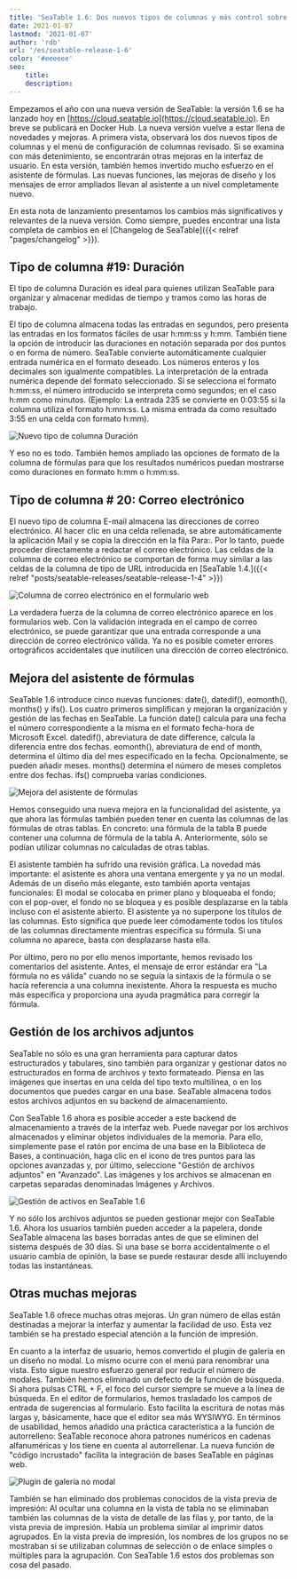 ```yaml
---
title: 'SeaTable 1.6: Dos nuevos tipos de columnas y más control sobre las fórmulas y los anexos - SeaTable'
date: 2021-01-07
lastmod: '2021-01-07'
author: 'rdb'
url: '/es/seatable-release-1-6'
color: '#eeeeee'
seo:
    title:
    description:
---
```


Empezamos el año con una nueva versión de SeaTable: la versión 1.6 se ha lanzado hoy en [https://cloud.seatable.io](https://cloud.seatable.io). En breve se publicará en Docker Hub. La nueva versión vuelve a estar llena de novedades y mejoras. A primera vista, observará los dos nuevos tipos de columnas y el menú de configuración de columnas revisado. Si se examina con más detenimiento, se encontrarán otras mejoras en la interfaz de usuario. En esta versión, también hemos invertido mucho esfuerzo en el asistente de fórmulas. Las nuevas funciones, las mejoras de diseño y los mensajes de error ampliados llevan al asistente a un nivel completamente nuevo.

En esta nota de lanzamiento presentamos los cambios más significativos y relevantes de la nueva versión. Como siempre, puedes encontrar una lista completa de cambios en el [Changelog de SeaTable]({{< relref "pages/changelog" >}}).

## Tipo de columna #19: Duración

El tipo de columna Duración es ideal para quienes utilizan SeaTable para organizar y almacenar medidas de tiempo y tramos como las horas de trabajo.

El tipo de columna almacena todas las entradas en segundos, pero presenta las entradas en los formatos fáciles de usar h:mm:ss y h:mm. También tiene la opción de introducir las duraciones en notación separada por dos puntos o en forma de número. SeaTable convierte automáticamente cualquier entrada numérica en el formato deseado. Los números enteros y los decimales son igualmente compatibles. La interpretación de la entrada numérica depende del formato seleccionado. Si se selecciona el formato h:mm:ss, el número introducido se interpreta como segundos; en el caso h:mm como minutos. (Ejemplo: La entrada 235 se convierte en 0:03:55 si la columna utiliza el formato h:mm:ss. La misma entrada da como resultado 3:55 en una celda con formato h:mm).

![Nuevo tipo de columna Duración](Column_Type_Duration.jpg)

Y eso no es todo. También hemos ampliado las opciones de formato de la columna de fórmulas para que los resultados numéricos puedan mostrarse como duraciones en formato h:mm o h:mm:ss.

## Tipo de columna # 20: Correo electrónico

El nuevo tipo de columna E-mail almacena las direcciones de correo electrónico. Al hacer clic en una celda rellenada, se abre automáticamente la aplicación Mail y se copia la dirección en la fila Para:. Por lo tanto, puede proceder directamente a redactar el correo electrónico. Las celdas de la columna de correo electrónico se comportan de forma muy similar a las celdas de la columna de tipo de URL introducida en [SeaTable 1.4.]({{< relref "posts/seatable-releases/seatable-release-1-4" >}})

![Columna de correo electrónico en el formulario web](Column_Type_Email_Form.jpg)

La verdadera fuerza de la columna de correo electrónico aparece en los formularios web. Con la validación integrada en el campo de correo electrónico, se puede garantizar que una entrada corresponde a una dirección de correo electrónico válida. Ya no es posible cometer errores ortográficos accidentales que inutilicen una dirección de correo electrónico.

## Mejora del asistente de fórmulas

SeaTable 1.6 introduce cinco nuevas funciones: date(), datedif(), eomonth(), months() y ifs(). Los cuatro primeros simplifican y mejoran la organización y gestión de las fechas en SeaTable. La función date() calcula para una fecha el número correspondiente a la misma en el formato fecha-hora de Microsoft Excel. datedif(), abreviatura de date difference, calcula la diferencia entre dos fechas. eomonth(), abreviatura de end of month, determina el último día del mes especificado en la fecha. Opcionalmente, se pueden añadir meses. months() determina el número de meses completos entre dos fechas. ifs() comprueba varias condiciones.

![Mejora del asistente de fórmulas](Improved_Formula_Wizard.jpg)

Hemos conseguido una nueva mejora en la funcionalidad del asistente, ya que ahora las fórmulas también pueden tener en cuenta las columnas de las fórmulas de otras tablas. En concreto: una fórmula de la tabla B puede contener una columna de fórmula de la tabla A. Anteriormente, sólo se podían utilizar columnas no calculadas de otras tablas.

El asistente también ha sufrido una revisión gráfica. La novedad más importante: el asistente es ahora una ventana emergente y ya no un modal. Además de un diseño más elegante, esto también aporta ventajas funcionales: El modal se colocaba en primer plano y bloqueaba el fondo; con el pop-over, el fondo no se bloquea y es posible desplazarse en la tabla incluso con el asistente abierto. El asistente ya no superpone los títulos de las columnas. Esto significa que puede leer cómodamente todos los títulos de las columnas directamente mientras especifica su fórmula. Si una columna no aparece, basta con desplazarse hasta ella.

Por último, pero no por ello menos importante, hemos revisado los comentarios del asistente. Antes, el mensaje de error estándar era "La fórmula no es válida" cuando no se seguía la sintaxis de la fórmula o se hacía referencia a una columna inexistente. Ahora la respuesta es mucho más específica y proporciona una ayuda pragmática para corregir la fórmula.

## Gestión de los archivos adjuntos

SeaTable no sólo es una gran herramienta para capturar datos estructurados y tabulares, sino también para organizar y gestionar datos no estructurados en forma de archivos y texto formateado. Piensa en las imágenes que insertas en una celda del tipo texto multilínea, o en los documentos que puedes cargar en una base. SeaTable almacena todos estos archivos adjuntos en su backend de almacenamiento.

Con SeaTable 1.6 ahora es posible acceder a este backend de almacenamiento a través de la interfaz web. Puede navegar por los archivos almacenados y eliminar objetos individuales de la memoria. Para ello, simplemente pase el ratón por encima de una base en la Biblioteca de Bases, a continuación, haga clic en el icono de tres puntos para las opciones avanzadas y, por último, seleccione "Gestión de archivos adjuntos" en "Avanzado". Las imágenes y los archivos se almacenan en carpetas separadas denominadas Imágenes y Archivos.

![Gestión de activos en SeaTable 1.6](Asset_Management.jpg)

Y no sólo los archivos adjuntos se pueden gestionar mejor con SeaTable 1.6. Ahora los usuarios también pueden acceder a la papelera, donde SeaTable almacena las bases borradas antes de que se eliminen del sistema después de 30 días. Si una base se borra accidentalmente o el usuario cambia de opinión, la base se puede restaurar desde allí incluyendo todas las instantáneas.

## Otras muchas mejoras

SeaTable 1.6 ofrece muchas otras mejoras. Un gran número de ellas están destinadas a mejorar la interfaz y aumentar la facilidad de uso. Esta vez también se ha prestado especial atención a la función de impresión.

En cuanto a la interfaz de usuario, hemos convertido el plugin de galería en un diseño no modal. Lo mismo ocurre con el menú para renombrar una vista. Esto sigue nuestro esfuerzo general por reducir el número de modales. También hemos eliminado un defecto de la función de búsqueda. Si ahora pulsas CTRL + F, el foco del cursor siempre se mueve a la línea de búsqueda. En el editor de formularios, hemos trasladado los campos de entrada de sugerencias al formulario. Esto facilita la escritura de notas más largas y, básicamente, hace que el editor sea más WYSIWYG. En términos de usabilidad, hemos añadido una práctica característica a la función de autorrelleno: SeaTable reconoce ahora patrones numéricos en cadenas alfanuméricas y los tiene en cuenta al autorrellenar. La nueva función de "código incrustado" facilita la integración de bases SeaTable en páginas web.

![Plugin de galería no modal](Non-modal_Gallery.jpg)

También se han eliminado dos problemas conocidos de la vista previa de impresión: Al ocultar una columna en la vista de tabla no se eliminaban también las columnas de la vista de detalle de las filas y, por tanto, de la vista previa de impresión. Había un problema similar al imprimir datos agrupados. En la vista previa de impresión, los nombres de los grupos no se mostraban si se utilizaban columnas de selección o de enlace simples o múltiples para la agrupación. Con SeaTable 1.6 estos dos problemas son cosa del pasado.
